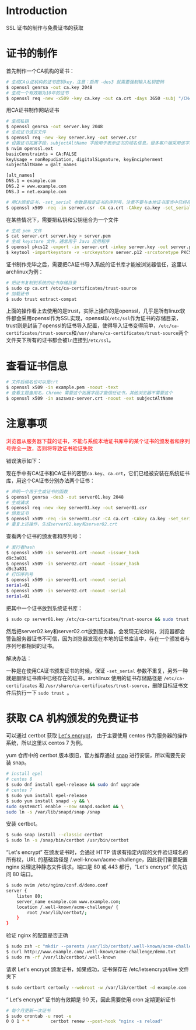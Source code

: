 # Introduction

SSL 证书的制作与免费证书的获取

# 证书的制作

首先制作一个CA机构的证书：

```bash
# 生成CA认证机构的证书密钥key，注意：启用 -des3 就需要强制输入私钥密码
$ openssl genrsa -out ca.key 2048
# 生成一个有效期为10年的证书
$ openssl req -new -x509 -key ca.key -out ca.crt -days 3650 -subj "/CN=los.aszswaz.cn" -addext "subjectAltName = DNS:los.aszswaz.cn"
```

用CA证书制作网站证书

```bash
# 生成私钥
$ openssl genrsa -out server.key 2048
# 生成证书请求文件
$ openssl req -new -key server.key -out server.csr
# 设置证书拓展字段，subjectAltName 字段用于表示证书的域名信息，很多客户端采用该字段来验证证书的有效性
$ nvim openssl.ext
basicConstraints = CA:FALSE
keyUsage = nonRepudiation, digitalSignature, keyEncipherment
subjectAltName = @alt_names

[alt_names]
DNS.1 = example.com
DNS.2 = www.example.com
DNS.3 = net.example.com

# 用CA颁发证书，-set_serial 参数是指定证书的序列号，注意不要与本地证书库当中已经存在的证书的序列号相同，具体原因在下面的“注意事项”当中讲解
$ openssl x509 -req -in server.csr -CA ca.crt -CAkey ca.key -set_serial 01 -out server.crt -days 3650 -extfile openssl.ext
```

在某些情况下，需要把私钥和公钥组合为一个文件

```bash
# 生成 pem 文件
$ cat server.crt server.key > server.pem
# 生成 keystore 文件，通常用于 Java 应用程序
$ openssl pkcs12 -export -in server.crt -inkey server.key -out server.p12
$ keytool -importkeystore -v -srckeystore server.p12 -srcstoretype PKCS12 -destkeystore server.keystore -deststoretype PKCS12
```

证书制作完毕之后，需要把CA证书导入系统的证书库才能被浏览器信任，这里以archlinux为例：

```bash
# 把证书复制到系统的证书存储目录
$ sudo cp ca.crt /etc/ca-certificates/trust-source
# 加载证书
$ sudo trust extract-compat
```

上面的操作看上去使用的是trust，实际上操作的是openssl，几乎是所有linux软件都会采用openssl作为SSL实现，openssl以`/etc/ssl`作为证书的存储目录，trust则是封装了openssl的证书导入配置，使得导入证书变得简单，`/etc/ca-certificates/trust-source`和`/usr/share/ca-certificates/trust-source`两个文件夹下所有的证书都会被`ln`连接到`/etc/ssl`。

# 查看证书信息

```bash
# 文件后缀名也可以是crt
$ openssl x509 -in example.pem -noout -text
# 查看主题备用名，Chrome 需要这个拓展字段才能信任证书，其他浏览器不需要这个
$ openssl x509 -in aszswaz-server.crt -noout -ext subjectAltName
```

# 注意事项

<font color="red">浏览器从服务器下载的证书，不能与系统本地证书库中的某个证书的颁发者和序列号完全一致，否则将导致证书验证失败</font>

错误演示如下：

现在手中有CA证书和CA证书的密钥`ca.key`、`ca.crt`，它们已经被安装在系统证书库，用这个CA证书分别办法两个证书：

```bash
# 声明一个用于生成证书的函数
$ openssl genrsa -des3 -out server01.key 2048
# 生成请求
$ openssl req -new -key server01.key -out server01.csr
# 颁发证书
$ openssl x509 -req -in server01.csr -CA ca.crt -CAkey ca.key -set_serial 01 -out server01.crt -days 3650
# 重复上述操作，生成server02.key和server02.crt
```

查看两个证书的颁发者和序列号：

```bash
# 发行者hash
$ openssl x509 -in server01.crt -noout -issuer_hash
d9c3a831
$ openssl x509 -in server02.crt -noout -issuer_hash
d9c3a831
# 打印序列号
$ openssl x509 -in server01.crt -noout -serial
serial=01
$ openssl x509 -in server02.crt -noout -serial
serial=01
```

把其中一个证书放到系统证书库：

```bash
$ sudo cp server01.key /etc/ca-certificates/trust-source && sudo trust extract-compat
```

然后把server02.key和server02.crt放到服务器，会发现无论如何，浏览器都会警告服务器证书不可信，因为浏览器发现在本地的证书库当中，存在一个颁发者与序列号都相同的证书。

解决办法：

一种是在使用CA证书颁发证书的时候，保证 `-set_serial` 参数不重复，另外一种就是删除证书库中已经存在的证书，archlinux 使用的证书存储路径是 `/etc/ca-certificates` 和 `/usr/share/ca-certificates/trust-source`，删除目标证书文件后执行一下 `sudo trust `。

# 获取 CA 机构颁发的免费证书

可以通过 certbot 获取 [Let's encrypt](https://letsencrypt.org/)， 由于主要使用 centos 作为服务器的操作系统，所以这里以 centos 7 为例。

yum 仓库中的 certbot 版本很旧，官方推荐通过 [snap](https://snapcraft.io/) 进行安装，所以需要先安装 snap。

```bash
# install epel
# centos 8
$ sudo dnf install epel-release && sudo dnf upgrade
# centos 7
$ sudo yum install epel-release
$ sudo yum install snapd -y && \
sudo systemctl enable --now snapd.socket && \
sudo ln -s /var/lib/snapd/snap /snap
```

安装 certbot。

```bash
$ sudo snap install --classic certbot
$ sudo ln -s /snap/bin/certbot /usr/bin/certbot
```

“Let's encrypt” 在颁发证书时，会通过 HTTP 请求有指定内容的文件验证域名的所有权，URL 的基础路径是 /.well-known/acme-challenge，因此我们需要配置 nginx 处理这种静态文件请求。端口是 80 或 443 都行，“Let's encrypt” 优先访问 80 端口。

```bash
$ sudo nvim /etc/nginx/conf.d/demo.conf
server {
    listen 80;
    server_name example.com www.example.com;
    location /.well-known/acme-challenge/ {
        root /var/lib/certbot/;
    }
}
```

验证 nginx 的配置是否正确

```bash
$ sudo zsh -c "mkdir --parents /var/lib/certbot/.well-known/acme-challenge && echo 'Hello World' >> /var/lib/certbot/.well-known/acme-challenge/demo.txt"
$ curl http://www.example.com/.well-known/acme-challenge/demo.txt
$ sudo rm -rf /var/lib/certbot/.well-known
```

请求 Let's encrypt 颁发证书，如果成功，证书保存在 /etc/letsencrypt/live 文件夹下

```bash
$ sudo certbort certonly --webroot -w /var/lib/certbot -d example.com -d www.example.com
```

“ Let's encrypt” 证书的有效期是 90 天，因此需要使用 cron 定期更新证书

```bash
# 每个月更新一次证书
$ sudo crontab -u root -e
0 0 1 * *        certbot renew --post-hook "nginx -s reload"
```

